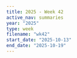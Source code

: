 ```yaml
---
title: 2025 - Week 42
active_nav: summaries
year: "2025"
type: week
filename: "wk42"
start_date: "2025-10-13"
end_date: "2025-10-19"
---
```

